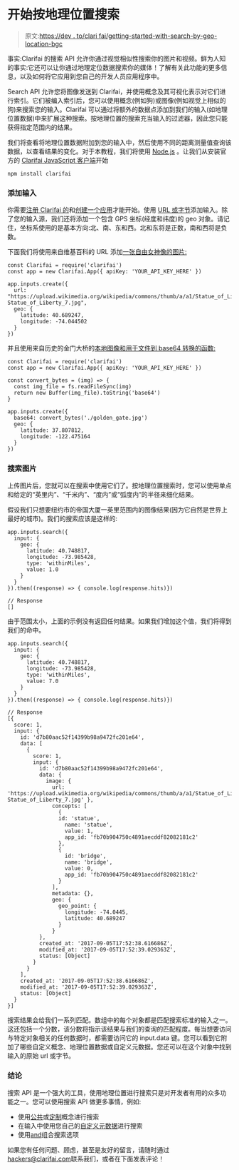 # 开始按地理位置搜索

> 原文:[https://dev . to/clari fai/getting-started-with-search-by-geo-location-bgc](https://dev.to/clarifai/getting-started-with-search-by-geo-location-bgc)

事实:Clarifai 的搜索 API 允许你通过视觉相似性搜索你的图片和视频。鲜为人知的事实:它还可以让你通过地理定位数据搜索你的媒体！了解有关此功能的更多信息，以及如何将它应用到您自己的开发人员应用程序中。

Search API 允许您将图像发送到 Clarifai，并使用概念及其可视化表示对它们进行索引。它们被编入索引后，您可以使用概念(例如狗)或图像(例如视觉上相似的狗)来搜索您的输入。Clarifai 可以通过将额外的数据点添加到我们的输入(如地理位置数据)中来扩展这种搜索。按地理位置的搜索充当输入的过滤器，因此您只能获得指定范围内的结果。

我们将查看将地理位置数据附加到您的输入中，然后使用不同的距离测量值查询该数据，以查看结果的变化。对于本教程，我们将使用 [Node.js](https://nodejs.org) 。让我们从安装官方的 [Clarifai JavaScript 客户端](https://github.com/Clarifai/clarifai-javascript)开始

```
npm install clarifai 
```

### 添加输入

你需要[注册 Clarifai 的](https://clarifai.com/developer/signup)和[创建一个应用](https://clarifai.com/developer/guide/applications#applications)才能开始。使用 [URL 或字节](https://clarifai.com/developer/guide/search#add-images-to-search-index)添加输入。除了您的输入源，我们还将添加一个包含 GPS 坐标(经度和纬度)的 geo 对象。请记住，坐标系使用的是基本方向:北、南、东和西。北和东将是正数，南和西将是负数。

下面我们将使用来自维基百科的 URL 添加[一张自由女神像的图片:](https://upload.wikimedia.org/wikipedia/commons/thumb/a/a1/Statue_of_Liberty_7.jpg/1200px-Statue_of_Liberty_7.jpg)

```
const Clarifai = require('clarifai')
const app = new Clarifai.App({ apiKey: 'YOUR_API_KEY_HERE' })

app.inputs.create({
  url: "https://upload.wikimedia.org/wikipedia/commons/thumb/a/a1/Statue_of_Liberty_7.jpg/1200px-Statue_of_Liberty_7.jpg",
  geo: {
    latitude: 40.689247,
    longitude: -74.044502
  }
}) 
```

并且使用来自历史的金门大桥的[本地图像和用于文件到 base64 转换的函数:](http://cdn.history.com/sites/2/2015/02/golden-gate-bridge-iStock_000019197672Large-H.jpeg)

```
const Clarifai = require('clarifai')
const app = new Clarifai.App({ apiKey: 'YOUR_API_KEY_HERE' })

const convert_bytes = (img) => {
  const img_file = fs.readFileSync(img)
  return new Buffer(img_file).toString('base64')
}

app.inputs.create({
  base64: convert_bytes('./golden_gate.jpg')
  geo: {
    latitude: 37.807812,
    longitude: -122.475164
  }
}) 
```

### 搜索图片

上传图片后，您就可以在搜索中使用它们了。按地理位置搜索时，您可以使用单点和给定的“英里内”、“千米内”、“度内”或“弧度内”的半径来细化结果。

假设我们只想要纽约市的帝国大厦一英里范围内的图像结果(因为它自然是世界上最好的城市)。我们的搜索应该是这样的:

```
app.inputs.search({
  input: {
    geo: {
      latitude: 40.748817,
      longitude: -73.985428,
      type: 'withinMiles',
      value: 1.0
    }
  }
}).then((response) => { console.log(response.hits)})

// Response
[] 
```

由于范围太小，上面的示例没有返回任何结果。如果我们增加这个值，我们将得到我们的命中。

```
app.inputs.search({
  input: {
    geo: {
      latitude: 40.748817,
      longitude: -73.985428,
      type: 'withinMiles',
      value: 7.0
    }
  }
}).then((response) => { console.log(response.hits)})

// Response
[{ 
  score: 1,
  input: { 
    id: 'd7b80aac52f14399b98a9472fc201e64',
    data: [ 
      { 
        score: 1,
        input: { 
          id: 'd7b80aac52f14399b98a9472fc201e64',
          data: { 
            image: { 
              url: 'https://upload.wikimedia.org/wikipedia/commons/thumb/a/a1/Statue_of_Liberty_7.jpg/1200px-Statue_of_Liberty_7.jpg' },
              concepts: [
                { 
                id: 'statue',
                  name: 'statue',
                  value: 1,
                  app_id: 'fb70b904750c4891aecddf82082181c2' 
                },
                { 
                  id: 'bridge',
                  name: 'bridge',
                  value: 0,
                  app_id: 'fb70b904750c4891aecddf82082181c2' 
                }
              ],
              metadata: {},
              geo: { 
                geo_point: { 
                  longitude: -74.0445, 
                  latitude: 40.689247 
                }
              }
          },
          created_at: '2017-09-05T17:52:38.616686Z',
          modified_at: '2017-09-05T17:52:39.029363Z',
          status: [Object] 
        } 
      } 
    ],
    created_at: '2017-09-05T17:52:38.616686Z',
    modified_at: '2017-09-05T17:52:39.029363Z',
    status: [Object] 
  } 
}] 
```

搜索结果会给我们一系列匹配。数组中的每个对象都是匹配搜索标准的输入之一。这还包括一个分数，该分数将指示该结果与我们的查询的匹配程度。每当想要访问与特定对象相关的任何数据时，都需要访问它的 input.data 键。您可以看到它附加了哪些自定义概念、地理位置数据或自定义元数据。您还可以在这个对象中找到输入的原始 url 或字节。

### 结论

搜索 API 是一个强大的工具，使用地理位置进行搜索只是对开发者有用的众多功能之一。您可以使用搜索 API 做更多事情，例如:

*   使用[公共](https://clarifai.com/developer/guide/searches#by-public-concepts)或[定制](https://clarifai.com/developer/guide/searches#by-custom-concepts)概念进行搜索
*   在输入中使用您自己的[自定义元数据](https://clarifai.com/developer/guide/searches#by-custom-metadata)进行搜索
*   使用[and](https://clarifai.com/developer/guide/searches#search-anding)组合搜索选项

如果您有任何问题、顾虑，甚至是友好的留言，请随时通过[hackers@clarifai.com](mailto:hackers@clarifai.com)联系我们，或者在下面发表评论！